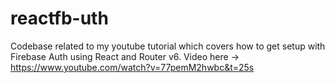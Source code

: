 # reactfb-uth

Codebase related to my youtube tutorial which covers how to get setup with Firebase Auth using React and Router v6.
Video here -> https://www.youtube.com/watch?v=77pemM2hwbc&t=25s
